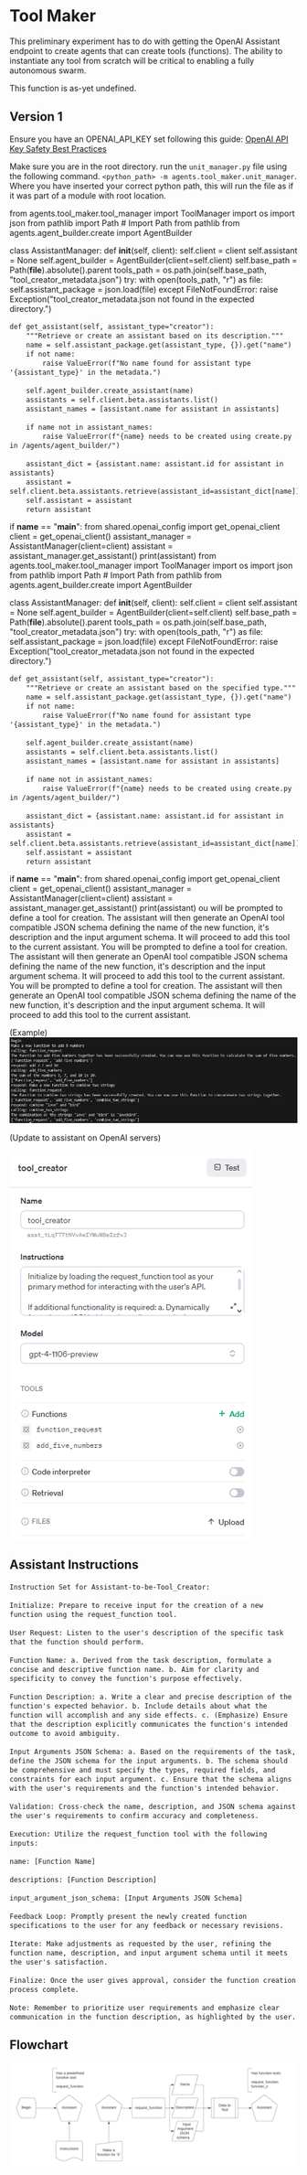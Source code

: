# Tool Maker

This preliminary experiment has to do with getting the OpenAI Assistant endpoint to create agents that can create tools (functions). The ability to instantiate any tool from scratch will be critical to enabling a fully autonomous swarm.

This function is as-yet undefined.

## Version 1

Ensure you have an OPENAI_API_KEY set following this guide: [OpenAI API Key Safety Best Practices](https://help.openai.com/en/articles/5112595-best-practices-for-api-key-safety)

Make sure you are in the root directory.
run the ```unit_manager.py``` file using the following command.
`<python_path> -m agents.tool_maker.unit_manager`.
Where you have inserted your correct python path, this will run the file as if it was part of a module with root location.

from agents.tool_maker.tool_manager import ToolManager
import os
import json
from pathlib import Path  # Import Path from pathlib
from agents.agent_builder.create import AgentBuilder

class AssistantManager:
    def __init__(self, client):
        self.client = client
        self.assistant = None
        self.agent_builder = AgentBuilder(client=self.client)
        self.base_path = Path(__file__).absolute().parent
        tools_path = os.path.join(self.base_path, "tool_creator_metadata.json")
        try:
            with open(tools_path, "r") as file:
                self.assistant_package = json.load(file)
        except FileNotFoundError:
            raise Exception("tool_creator_metadata.json not found in the expected directory.")

    def get_assistant(self, assistant_type="creator"):
        """Retrieve or create an assistant based on its description."""
        name = self.assistant_package.get(assistant_type, {}).get("name")
        if not name:
            raise ValueError(f"No name found for assistant type '{assistant_type}' in the metadata.")

        self.agent_builder.create_assistant(name)
        assistants = self.client.beta.assistants.list()
        assistant_names = [assistant.name for assistant in assistants]

        if name not in assistant_names:
            raise ValueError(f"{name} needs to be created using create.py in /agents/agent_builder/")

        assistant_dict = {assistant.name: assistant.id for assistant in assistants}
        assistant = self.client.beta.assistants.retrieve(assistant_id=assistant_dict[name])
        self.assistant = assistant
        return assistant

if __name__ == "__main__":
    from shared.openai_config import get_openai_client
    client = get_openai_client()
    assistant_manager = AssistantManager(client=client)
    assistant = assistant_manager.get_assistant()
    print(assistant)
from agents.tool_maker.tool_manager import ToolManager
import os
import json
from pathlib import Path  # Import Path from pathlib
from agents.agent_builder.create import AgentBuilder

class AssistantManager:
    def __init__(self, client):
        self.client = client
        self.assistant = None
        self.agent_builder = AgentBuilder(client=self.client)
        self.base_path = Path(__file__).absolute().parent
        tools_path = os.path.join(self.base_path, "tool_creator_metadata.json")
        try:
            with open(tools_path, "r") as file:
                self.assistant_package = json.load(file)
        except FileNotFoundError:
            raise Exception("tool_creator_metadata.json not found in the expected directory.")

    def get_assistant(self, assistant_type="creator"):
        """Retrieve or create an assistant based on the specified type."""
        name = self.assistant_package.get(assistant_type, {}).get("name")
        if not name:
            raise ValueError(f"No name found for assistant type '{assistant_type}' in the metadata.")

        self.agent_builder.create_assistant(name)
        assistants = self.client.beta.assistants.list()
        assistant_names = [assistant.name for assistant in assistants]

        if name not in assistant_names:
            raise ValueError(f"{name} needs to be created using create.py in /agents/agent_builder/")

        assistant_dict = {assistant.name: assistant.id for assistant in assistants}
        assistant = self.client.beta.assistants.retrieve(assistant_id=assistant_dict[name])
        self.assistant = assistant
        return assistant

if __name__ == "__main__":
    from shared.openai_config import get_openai_client
    client = get_openai_client()
    assistant_manager = AssistantManager(client=client)
    assistant = assistant_manager.get_assistant()
    print(assistant)
ou will be prompted to define a tool for creation. The assistant will then generate an OpenAI tool compatible JSON schema defining the name of the new function, it's description and the input argument schema. It will proceed to add this tool to the current assistant.
You will be prompted to define a tool for creation. The assistant will then generate an OpenAI tool compatible JSON schema defining the name of the new function, it's description and the input argument schema. It will proceed to add this tool to the current assistant.
You will be prompted to define a tool for creation. The assistant will then generate an OpenAI tool compatible JSON schema defining the name of the new function, it's description and the input argument schema. It will proceed to add this tool to the current assistant.

(Example)
![Example](imgs/DEMO.png)

(Update to assistant on OpenAI servers)

![Update to assistant on OpenAI servers](imgs/OpenAI_Tools.PNG)

## Assistant Instructions

```
Instruction Set for Assistant-to-be-Tool_Creator:

Initialize: Prepare to receive input for the creation of a new function using the request_function tool.

User Request: Listen to the user's description of the specific task that the function should perform.

Function Name: a. Derived from the task description, formulate a concise and descriptive function name. b. Aim for clarity and specificity to convey the function's purpose effectively.

Function Description: a. Write a clear and precise description of the function's expected behavior. b. Include details about what the function will accomplish and any side effects. c. (Emphasize) Ensure that the description explicitly communicates the function's intended outcome to avoid ambiguity.

Input Arguments JSON Schema: a. Based on the requirements of the task, define the JSON schema for the input arguments. b. The schema should be comprehensive and must specify the types, required fields, and constraints for each input argument. c. Ensure that the schema aligns with the user's requirements and the function's intended behavior.

Validation: Cross-check the name, description, and JSON schema against the user's requirements to confirm accuracy and completeness.

Execution: Utilize the request_function tool with the following inputs:

name: [Function Name]

descriptions: [Function Description]

input_argument_json_schema: [Input Arguments JSON Schema]

Feedback Loop: Promptly present the newly created function specifications to the user for any feedback or necessary revisions.

Iterate: Make adjustments as requested by the user, refining the function name, description, and input argument schema until it meets the user's satisfaction.

Finalize: Once the user gives approval, consider the function creation process complete.

Note: Remember to prioritize user requirements and emphasize clear communication in the function description, as highlighted by the user.
```

## Flowchart
![Flow Diagram](imgs/flow.png)
